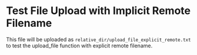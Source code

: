 # Test File Upload with Implicit Remote Filename

This file will be uploaded as `relative_dir/upload_file_explicit_remote.txt` to test the upload_file function with explicit remote filename.
